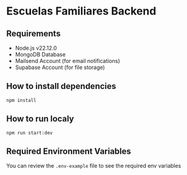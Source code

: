 # Escuelas Familiares Backend

## Requirements
- Node.js v22.12.0
- MongoDB Database
- Mailsend Account (for email notifications)
- Supabase Account (for file storage)

## How to install dependencies
```
npm install
```

## How to run localy
```
npm run start:dev
```

## Required Environment Variables
You can review the `.env-example` file to see the required env variables